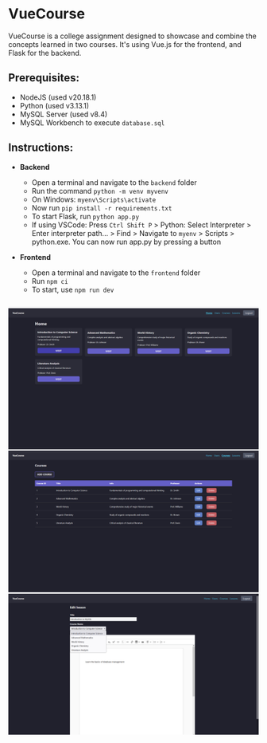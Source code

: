 # VueCourse

VueCourse is a college assignment designed to showcase and combine the concepts learned in two courses. It's using Vue.js for the frontend, and Flask for the backend.

## Prerequisites:

- NodeJS (used v20.18.1)
- Python (used v3.13.1)
- MySQL Server (used v8.4)
- MySQL Workbench to execute `database.sql`

## Instructions:

- **Backend**

  - Open a terminal and navigate to the `backend` folder
  - Run the command `python -m venv myvenv`
  - On Windows: `myenv\Scripts\activate`
  - Now run `pip install -r requirements.txt`
  - To start Flask, run `python app.py`
  - If using VSCode: Press `Ctrl Shift P` > Python: Select Interpreter > Enter interpreter path... > Find > Navigate to `myenv` > Scripts > python.exe. You can now run app.py by pressing a button

- **Frontend**

  - Open a terminal and navigate to the `frontend` folder
  - Run `npm ci`
  - To start, use `npm run dev`

##

![Home page](1.png)
![Admin panel - Courses](2.png)
![Editing lesson content](3.png)
